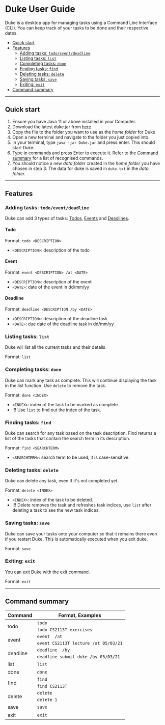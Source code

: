 # Duke User Guide

Duke is a desktop app for managing tasks using a Command Line Interface (CLI). You can keep track of your tasks to be done and their respective dates. 

* [Quick start](#quick-start)
* [Features](#features)
    * [Adding tasks: `todo/event/deadline`](#add)
    * [Listing tasks: `list`](#list)
    * [Completing tasks: `done`](#done)
    * [Finding tasks: `find`](#find)
    * [Deleting tasks: `delete`](#delete)
    * [Saving tasks: `save`](#save)
    * [Exiting: `exit`](#exit)
* [Command summary](#command-summary)

---

## Quick start
1. Ensure you have Java 11 or above installed in your Computer. 
2. Download the latest duke.jar from [here](https://github.com/huachen24/ip/releases/tag/v0.2)
3. Copy the file to the folder you want to use as the _home folder_ for Duke
4. Open a new terminal and navigate to the folder you just copied into. 
5. In your terminal, type `java -jar Duke.jar` and press enter. This should start Duke. 
6. Type in commands and press Enter to execute it. 
    Refer to the [Command summary](#command-summary) for a list of recognised commands. 
7. You should notice a new _data folder_ created in the _home folder_ you have chosen in step 3. The data for duke is saved in `duke.txt` in the _data folder_. 

---

## Features 

### <a name="list"></a>Adding tasks: `todo/event/deadline`
Duke can add 3 types of tasks: [Todos](#todo), [Events](#event) and [Deadlines](#deadline). 

#### Todo
Format: `todo <DESCRIPTION>`
* `<DESCRIPTION>`: description of the todo

#### Event
Format: `event <DESCRIPTION> /at <DATE>`
* `<DESCRIPTION>`: description of the event
* `<DATE>`: date of the event in dd/mm/yy

#### Deadline
Format: `deadline <DESCRIPTION /by <DATE>`
* `<DESCRIPTION>`: description of the deadline task
* `<DATE>`: due date of the deadline task in dd/mm/yy


### <a name="list"></a>Listing tasks: `list`
Duke will list all the current tasks and their details. 

Format: `list`


### <a name="done"></a>Completing tasks: `done`
Duke can mark any task as complete. This will continue displaying the task in the list function. Use `delete` to remove the task. 

Format: `done <INDEX>`
* `<INDEX>`: index of the task to be marked as complete. 
* !!! Use `list` to find out the index of the task. 


### <a name="find"></a>Finding tasks: `find`
Duke can search for any task based on the task description. Find returns a list of the tasks that contain the search term in its description. 

Format: `find <SEARCHTERM>`
* `<SEARCHTERM>`: search term to be used, it is case-sensitive. 


### <a name="delete"></a>Deleting tasks: `delete`
Duke can delete any task, even if it's not completed yet. 

Format: `delete <INDEX>`
* `<INDEX>`: index of the task to be deleted. 
* !!! Delete removes the task and refreshes task indices, use `list` after deleting a task to see the new task indices. 

### <a name="save"></a>Saving tasks: `save`
Duke can save your tasks onto your computer so that it remains there even if you restart Duke. This is automatically executed when you exit duke. 

Format: `save`


### <a name="exit"></a>Exiting: `exit`
You can exit Duke with the exit command. 

Format: `exit`

---

## Command summary

<table>
    <thead>
        <tr>
            <th>Command</th>
            <th>Format, Examples</th>
        </tr>
    </thead>
    <tbody>
        <tr>
            <td rowspan=2>todo</td>
            <td><code>todo <DESCRIPTION></code></td>
        </tr>
        <tr>
            <td><code>todo CS2113T exercises</code></td>
        </tr>
        <tr>
            <td rowspan=2>event</td>
            <td><code>event <DESCRIPTION> /at <DATE(dd/mm/yy)></code></td>
        </tr>
        <tr>
            <td><code>event CS2113T lecture /at 05/03/21</code></td>
        </tr>
        <tr>
            <td rowspan=2>deadline</td>
            <td><code>deadline <DESCRIPTION> /by <DATE(dd/mm/yy)></code></td>
        </tr>
        <tr>
            <td><code>deadline submit duke /by 05/03/21</code></td>
        </tr>
        <tr>
            <td>list</td>
            <td><code>list</code></td>
        </tr>
        <tr>
            <td>done</td>
            <td><code>done</code></td>
        </tr>
        <tr>
            <td rowspan=2>find</td>
            <td><code>find <SEARCHTERM></code></td>
        </tr>
        <tr>
            <td><code>find CS2113T</code></td>
        </tr>
        <tr>
            <td rowspan=2>delete</td>
            <td><code>delete <INDEX></code></td>
        </tr>
        <tr>
            <td><code>delete 1</code></td>
        </tr>
        <tr>
            <td>save</td>
            <td><code>save</code></td>
        </tr>
        <tr>
            <td>exit</td>
            <td><code>exit</code></td>
        </tr>
    </tbody>
</table>
